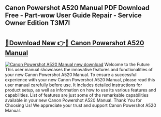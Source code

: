## Canon Powershot A520 Manual PDF Download Free - Part-wow User Guide Repair - Service Owner Edition T3M7l

# <h2><a href="http://bc22732.oget.top/?id=Canon+Powershot+A520+Manual">🔗Download New 👉🔴 Canon Powershot A520 Manual</a></h2>

[![Canon Powershot A520 Manual new download](https://i.imgur.com/5g1atiW.png)](http://bc22732.oget.top/?id=Canon+Powershot+A520+Manual)
Welcome to the Future This user manual showcases the innovative features and functionalities of your new Canon Powershot A520 Manual. To ensure a successful experience with your new Canon Powershot A520 Manual, please read this user manual carefully before use. It includes detailed instructions for product setup, as well as information on how to use its various features and capabilities. List of features are just some of the remarkable capabilities available in your new Canon Powershot A520 Manual. Thank You for Choosing Us! We appreciate your trust and support Canon Powershot A520 Manual.
